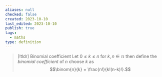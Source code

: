 ```yaml
---
aliases: null
checked: false
created: 2023-10-10
last_edited: 2023-10-10
publish: true
tags:
  - maths
type: definition
---
```

>[!tldr] Binomial coefficient
>Let $0 \leq k \leq n$ for $k,n \in \mathbb{n}$ then define the *binomial coefficient* of $n$ choose $k$ as
>$$\binom{n}{k} = \frac{n!}{k!(n-k)!}.$$


